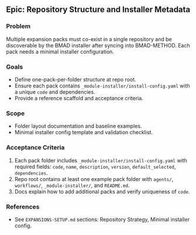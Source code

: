 ## Epic: Repository Structure and Installer Metadata

### Problem
Multiple expansion packs must co-exist in a single repository and be discoverable by the BMAD installer after syncing into BMAD-METHOD. Each pack needs a minimal installer configuration.

### Goals
- Define one-pack-per-folder structure at repo root.
- Ensure each pack contains `_module-installer/install-config.yaml` with a unique `code` and dependencies.
- Provide a reference scaffold and acceptance criteria.

### Scope
- Folder layout documentation and baseline examples.
- Minimal installer config template and validation checklist.

### Acceptance Criteria
1. Each pack folder includes `_module-installer/install-config.yaml` with required fields: `code`, `name`, `description`, `version`, `default_selected`, `dependencies`.
2. Repo root contains at least one example pack folder with `agents/`, `workflows/`, `_module-installer/`, and `README.md`.
3. Docs explain how to add additional packs and verify uniqueness of `code`.

### References
- See `EXPANSIONS-SETUP.md` sections: Repository Strategy, Minimal installer config.


